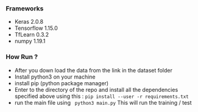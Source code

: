 ### Frameworks 
 * Keras 2.0.8
 * Tensorflow 1.15.0
 * TfLearn 0.3.2
 * numpy 1.19.1

  
  
### How  Run ?
* After you down load the data from the link in the dataset folder 
* Install python3 on your machine 
* install pip (python package manager)
* Enter to the directory of the repo and install all the dependencies specified  above using this  : 
` pip install --user -r requirements.txt `
* run the main file using ` python3 main.py` 
This will run the training / test 